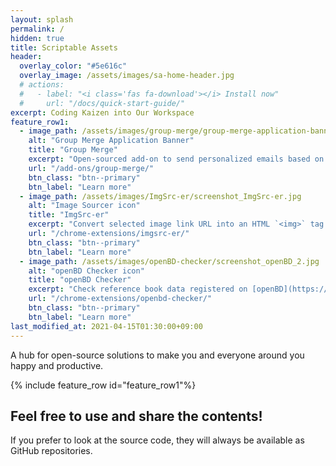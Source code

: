 ```yaml
---
layout: splash
permalink: /
hidden: true
title: Scriptable Assets
header:
  overlay_color: "#5e616c"
  overlay_image: /assets/images/sa-home-header.jpg
  # actions:
  #   - label: "<i class='fas fa-download'></i> Install now"
  #     url: "/docs/quick-start-guide/"
excerpt: Coding Kaizen into Our Workspace
feature_row1:
  - image_path: /assets/images/group-merge/group-merge-application-banner_1280.png
    alt: "Group Merge Application Banner"
    title: "Group Merge"
    excerpt: "Open-sourced add-on to send personalized emails based on Gmail template to multiple recipients. The unique Group Merge feature allows sender to group multiple contents for the same recipient in one mail."
    url: "/add-ons/group-merge/"
    btn_class: "btn--primary"
    btn_label: "Learn more"
  - image_path: /assets/images/ImgSrc-er/screenshot_ImgSrc-er.jpg
    alt: "Image Sourcer icon"
    title: "ImgSrc-er"
    excerpt: "Convert selected image link URL into an HTML `<img>` tag with `src` attribute on the clipboard."
    url: "/chrome-extensions/imgsrc-er/"
    btn_class: "btn--primary"
    btn_label: "Learn more"
  - image_path: /assets/images/openBD-checker/screenshot_openBD_2.jpg
    alt: "openBD Checker icon"
    title: "openBD Checker"
    excerpt: "Check reference book data registered on [openBD](https://openbd.jp/) by right-clicking on an ISBN."
    url: "/chrome-extensions/openbd-checker/"
    btn_class: "btn--primary"
    btn_label: "Learn more"
last_modified_at: 2021-04-15T01:30:00+09:00
---
```


A hub for open-source solutions to make you and everyone around you happy and productive.

{% include feature_row id="feature_row1"%}

## Feel free to use and share the contents!
If you prefer to look at the source code, they will always be available as GitHub repositories.
